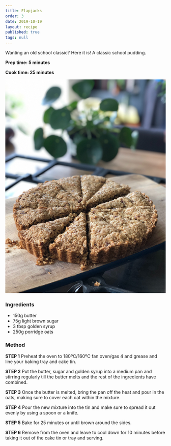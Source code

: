 ```yaml
---
title: Flapjacks
order: 3
date: 2019-10-19
layout: recipe
published: true
tags: null
---
```

Wanting an old school classic? Here it is! A classic school pudding.

**Prep time: 5 minutes**

**Cook time: 25 minutes**

![Flapjack in the form of a cake](../uploads/becky-fantham-lblwuzrecti-unsplash.jpg "Flapjack")

### Ingredients

* 150g butter
* 75g light brown sugar
* 3 tbsp golden syrup
* 250g porridge oats

### Method

**STEP 1**
Preheat the oven to 180ºC/160ºC fan oven/gas 4 and grease and line your baking tray and cake tin.

**STEP 2**
Put the butter, sugar and golden syrup into a medium pan and stirring regularly till the butter melts and the rest of the ingredients have combined.

**STEP 3**
Once the butter is melted, bring the pan off the heat and pour in the oats, making sure to cover each oat within the mixture.

**STEP 4**
Pour the new mixture into the tin and make sure to spread it out evenly by using a spoon or a knife.

**STEP 5**
Bake for 25 minutes or until brown around the sides.

**STEP 6**
Remove from the oven and leave to cool down for 10 minutes before taking it out of the cake tin or tray and serving.